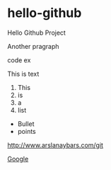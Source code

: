 # hello-github
Hello Github Project

Another pragraph

code ex

<p>This is text</p>

1. This
2. is
3. a
4. list

* Bullet 
* points

http://www.arslanaybars.com/git

[Google](http://www.google.com.tr)

